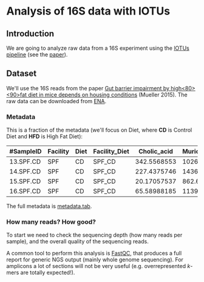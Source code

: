 # Analysis of 16S data with lOTUs

## Introduction

We are going to analyze raw data from a 16S experiment using the [lOTUs pipeline](http://psbweb05.psb.ugent.be/lotus) (see the [paper](https///microbiomejournal.biomedcentral.com/articles/10.1186/2049-2618-2-30)).


## Dataset

We'll use the 16S reads from the paper [Gut barrier impairment by high<E2><80><90>fat diet in mice depends on housing conditions](https///onlinelibrary.wiley.com/doi/full/10.1002/mnfr.201500775) (Mueller 2015). The raw data can be downloaded from [ENA](https///www.ebi.ac.uk/ena/data/view/PRJEB13041).

### Metadata

This is a fraction of the metadata (we'll focus on Diet, where **CD** is Control Diet and **HFD** is High Fat Diet):

 | #SampleID | Facility | Diet | Facility_Diet | Cholic_acid | Muricholic_acid |
 | --------- | -------- | ---- | ------------- | ----------- | -----------------
 | 13.SPF.CD | SPF      | CD   | SPF_CD        | 342.5568553 | 1026.617105       | 
 | 14.SPF.CD | SPF      | CD   | SPF_CD        | 227.4375746 | 1436.135551       | 
 | 15.SPF.CD | SPF      | CD   | SPF_CD        | 20.17057537 | 862.6286804       | 
 | 16.SPF.CD | SPF      | CD   | SPF_CD        | 65.58988185 | 1139.587569       | 
 
 The full metadata is [metadata.tab](metadata.tab).

### How many reads? How good?

To start we need to check the sequencing depth (how many reads per sample), and the overall quality of the sequencing reads.

A common tool to perform this analysis is [FastQC](http://www.bioinformatics.babraham.ac.uk/projects/fastqc/), that produces a full report for generic NGS output (mainly whole genome sequencing). For amplicons a lot of sections will not be very useful (e.g. overrepresented *k*-mers are totally expected!).


